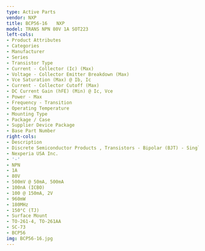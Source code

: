 ```yaml
---
type: Active Parts
vendor: NXP
title: BCP56-16　　NXP
model: TRANS NPN 80V 1A SOT223
left-cols:
- Product Attributes
- Categories
- Manufacturer
- Series
- Transistor Type
- Current - Collector (Ic) (Max)
- Voltage - Collector Emitter Breakdown (Max)
- Vce Saturation (Max) @ Ib, Ic
- Current - Collector Cutoff (Max)
- DC Current Gain (hFE) (Min) @ Ic, Vce
- Power - Max
- Frequency - Transition
- Operating Temperature
- Mounting Type
- Package / Case
- Supplier Device Package
- Base Part Number
right-cols:
- Description
- Discrete Semiconductor Products , Transistors - Bipolar (BJT) - Single
- Nexperia USA Inc.
- '-'
- NPN
- 1A
- 80V
- 500mV @ 50mA, 500mA
- 100nA (ICBO)
- 100 @ 150mA, 2V
- 960mW
- 180MHz
- 150°C (TJ)
- Surface Mount
- TO-261-4, TO-261AA
- SC-73
- BCP56
img: BCP56-16.jpg
---
```

